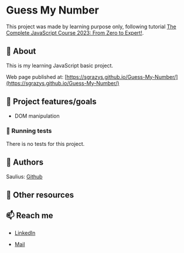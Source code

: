 # Guess My Number

This project was made by learning purpose only, following tutorial [The Complete JavaScript Course 2023: From Zero to Expert!](https://www.udemy.com/course/the-complete-javascript-course/).

## 🌟 About

This is my learning JavaScript basic project.

Web page published at: [https://sgrazys.github.io/Guess-My-Number/](https://sgrazys.github.io/Guess-My-Number/)

## 🎯 Project features/goals

- DOM manipulation

### 🧪 Running tests

There is no tests for this project.

## 🥸 Authors

Saulius: [Github](https://github.com/sgrazys)

## 🔗 Other resources

## 📫 Reach me

- [LinkedIn](https://www.linkedin.com/in/saulius-grazys/)

- [Mail](mailto:s.grazys@gmail.com)
